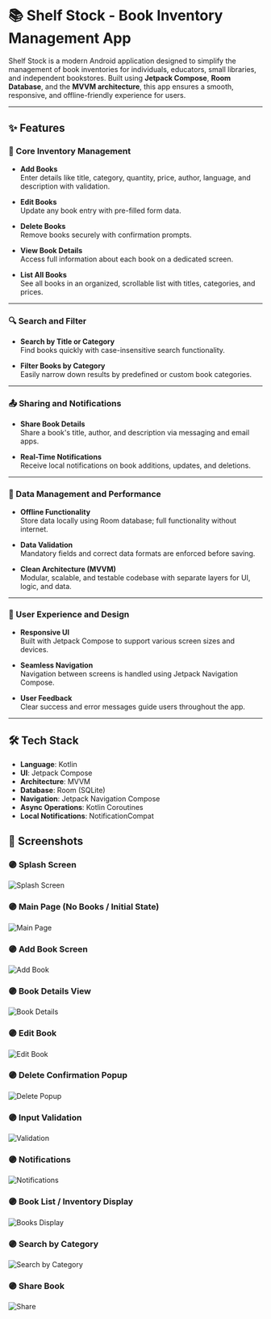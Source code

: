 # 📚 Shelf Stock - Book Inventory Management App

Shelf Stock is a modern Android application designed to simplify the management of book inventories for individuals, educators, small libraries, and independent bookstores. Built using **Jetpack Compose**, **Room Database**, and the **MVVM architecture**, this app ensures a smooth, responsive, and offline-friendly experience for users.

---

## ✨ Features

### 🔧 Core Inventory Management

- **Add Books**  
  Enter details like title, category, quantity, price, author, language, and description with validation.

- **Edit Books**  
  Update any book entry with pre-filled form data.

- **Delete Books**  
  Remove books securely with confirmation prompts.

- **View Book Details**  
  Access full information about each book on a dedicated screen.

- **List All Books**  
  See all books in an organized, scrollable list with titles, categories, and prices.

---

### 🔍 Search and Filter

- **Search by Title or Category**  
  Find books quickly with case-insensitive search functionality.

- **Filter Books by Category**  
  Easily narrow down results by predefined or custom book categories.

---

### 📤 Sharing and Notifications

- **Share Book Details**  
  Share a book's title, author, and description via messaging and email apps.

- **Real-Time Notifications**  
  Receive local notifications on book additions, updates, and deletions.

---

### 💾 Data Management and Performance

- **Offline Functionality**  
  Store data locally using Room database; full functionality without internet.

- **Data Validation**  
  Mandatory fields and correct data formats are enforced before saving.

- **Clean Architecture (MVVM)**  
  Modular, scalable, and testable codebase with separate layers for UI, logic, and data.

---

### 📱 User Experience and Design

- **Responsive UI**  
  Built with Jetpack Compose to support various screen sizes and devices.

- **Seamless Navigation**  
  Navigation between screens is handled using Jetpack Navigation Compose.

- **User Feedback**  
  Clear success and error messages guide users throughout the app.

---

## 🛠️ Tech Stack

- **Language**: Kotlin  
- **UI**: Jetpack Compose  
- **Architecture**: MVVM  
- **Database**: Room (SQLite)  
- **Navigation**: Jetpack Navigation Compose  
- **Async Operations**: Kotlin Coroutines  
- **Local Notifications**: NotificationCompat



## 📸 Screenshots

### 🟣 Splash Screen

![Splash Screen](https://github.com/thanujaa9/shelfstock-BookInventory-management/blob/master/splash%20screen.jpeg?raw=true)

### 🟣 Main Page (No Books / Initial State)

![Main Page](https://github.com/thanujaa9/shelfstock-BookInventory-management/blob/master/mainpage.jpeg?raw=true)

### 🟣 Add Book Screen

![Add Book](https://github.com/thanujaa9/shelfstock-BookInventory-management/blob/master/addbooks.jpeg?raw=true)

### 🟣 Book Details View

![Book Details](https://github.com/thanujaa9/shelfstock-BookInventory-management/blob/master/book%20details.jpeg?raw=true)

### 🟣 Edit Book

![Edit Book](https://github.com/thanujaa9/shelfstock-BookInventory-management/blob/master/edit%20book.jpeg?raw=true)

### 🟣 Delete Confirmation Popup

![Delete Popup](https://github.com/thanujaa9/shelfstock-BookInventory-management/blob/master/delete%20popup.jpeg?raw=true)

### 🟣 Input Validation

![Validation](https://github.com/thanujaa9/shelfstock-BookInventory-management/blob/master/input%20validation.jpeg?raw=true)

### 🟣 Notifications

![Notifications](https://github.com/thanujaa9/shelfstock-BookInventory-management/blob/master/notifications.jpeg?raw=true)

### 🟣 Book List / Inventory Display

![Books Display](https://github.com/thanujaa9/shelfstock-BookInventory-management/blob/master/Books%20display.jpeg?raw=true)

### 🟣 Search by Category

![Search by Category](https://github.com/thanujaa9/shelfstock-BookInventory-management/blob/master/search%20by%20category.jpeg?raw=true)

### 🟣 Share Book

![Share](https://github.com/thanujaa9/shelfstock-BookInventory-management/blob/master/share.jpeg?raw=true)

